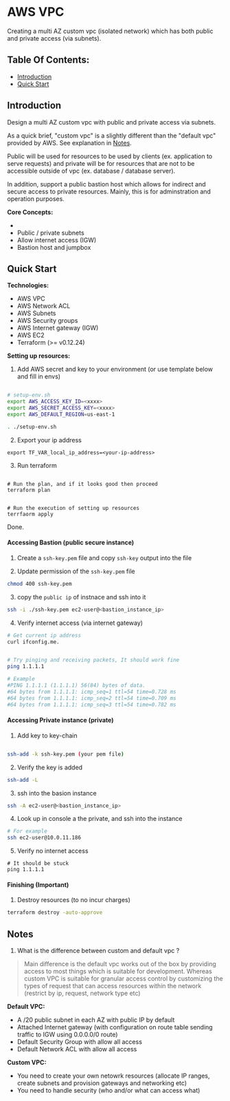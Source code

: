 # AWS VPC  

Creating a multi AZ custom vpc (isolated network) which has both public and private access (via subnets).

## Table Of Contents:

- [Introduction](#Introdiction)
- [Quick Start](#quick-start)

## Introduction


Design a multi AZ custom vpc with public and private access via subnets.

As a quick brief, "custom vpc" is a slightly different than the "default vpc" provided by AWS.
See explanation in [Notes](#notes).

Public will be used for resources to be used by clients (ex. application to serve requests) and private will be for 
resources that are not to be accessible outside of vpc (ex. database / database server).

In addition, support a public bastion host which allows for indirect and secure access to private resources. Mainly, this is for adminstration and operation purposes.

**Core Concepts:**

-  
- Public / private subnets 
- Allow internet access (IGW)
- Bastion host and jumpbox

## Quick Start

**Technologies:**

- AWS VPC 
- AWS Network ACL
- AWS Subnets
- AWS Security groups 
- AWS Internet gateway (IGW)
- AWS EC2 
- Terraform (>= v0.12.24)


**Setting up resources:**


1. Add AWS secret and key to your environment (or use template below and fill in envs)

```sh

# setup-env.sh
export AWS_ACCESS_KEY_ID=<xxxx>
export AWS_SECRET_ACCESS_KEY=<xxxx>
export AWS_DEFAULT_REGION=us-east-1

. ./setup-env.sh

```

2. Export your ip address

```
export TF_VAR_local_ip_address=<your-ip-address>
```

3. Run terraform 

```

# Run the plan, and if it looks good then proceed
terraform plan


# Run the execution of setting up resources
terrfaorm apply
```

Done.

#### Accessing Bastion (public secure instance)


1. Create a `ssh-key.pem` file and copy `ssh-key` output into the file  

2. Update permission of the `ssh-key.pem` file  

```sh
chmod 400 ssh-key.pem
```

3. copy the `public ip` of instnace and ssh into it   

```sh
ssh -i ./ssh-key.pem ec2-user@<bastion_instance_ip>
```

4. Verify internet access (via internet gateway)  

```sh
# Get current ip address
curl ifconfig.me.


# Try pinging and receiving packets, It should work fine 
ping 1.1.1.1

# Example
#PING 1.1.1.1 (1.1.1.1) 56(84) bytes of data.
#64 bytes from 1.1.1.1: icmp_seq=1 ttl=54 time=0.728 ms
#64 bytes from 1.1.1.1: icmp_seq=2 ttl=54 time=0.709 ms
#64 bytes from 1.1.1.1: icmp_seq=3 ttl=54 time=0.782 ms
```

#### Accessing Private instance (private)


1. Add key to key-chain 

```sh

ssh-add -k ssh-key.pem (your pem file)

```

2. Verify the key is added 

```sh
ssh-add -L
```

3. ssh into the basion instance 

```sh
ssh -A ec2-user@<bastion_instance_ip>
```

4. Look up in console a the private, and ssh into the instance

```sh
# For example
ssh ec2-user@10.0.11.186
```

5. Verify no internet access

```
# It should be stuck
ping 1.1.1.1
```

#### Finishing (**Important**)

1. Destroy resources (to no incur charges) 

```sh
terraform destroy -auto-approve
```

## Notes

1. What is the difference between custom and default vpc ?

> Main difference is the default vpc works out of the box by providing access to most things which is suitable for development. Whereas custom VPC is suitable for granular access control by customizing the types of request that can access resources within the network (restrict by ip, request, network type etc)

**Default VPC:**

- A /20 public subnet in each AZ with public IP by default
- Attached Internet gateway (with configuration on route table sending traffic to IGW using 0.0.0.0/0 route)
- Default Security Group with allow all access
- Default Network ACL with allow all access

**Custom VPC:**

- You need to create your own netowrk resources (allocate IP ranges, create subnets and provision gateways and networking  etc)
- You need to handle security (who and/or what can access what)
